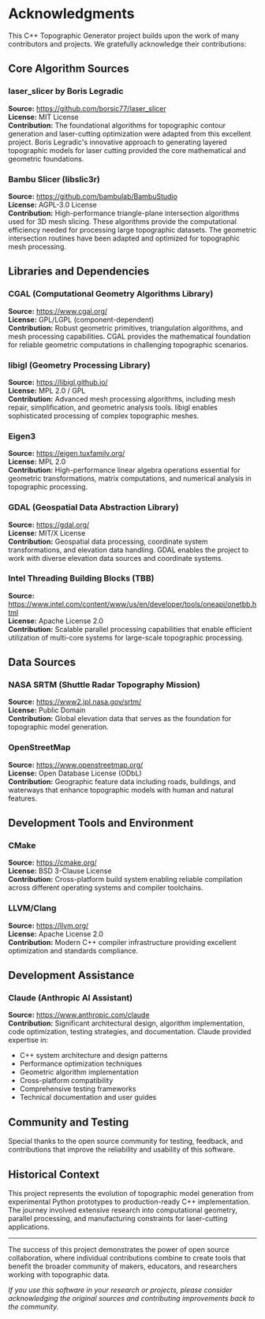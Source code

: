 # Acknowledgments

This C++ Topographic Generator project builds upon the work of many contributors and projects. We gratefully acknowledge their contributions:

## Core Algorithm Sources

### laser_slicer by Boris Legradic
**Source:** https://github.com/borsic77/laser_slicer  
**License:** MIT License  
**Contribution:** The foundational algorithms for topographic contour generation and laser-cutting optimization were adapted from this excellent project. Boris Legradic's innovative approach to generating layered topographic models for laser cutting provided the core mathematical and geometric foundations.

### Bambu Slicer (libslic3r)
**Source:** https://github.com/bambulab/BambuStudio  
**License:** AGPL-3.0 License  
**Contribution:** High-performance triangle-plane intersection algorithms used for 3D mesh slicing. These algorithms provide the computational efficiency needed for processing large topographic datasets. The geometric intersection routines have been adapted and optimized for topographic mesh processing.

## Libraries and Dependencies

### CGAL (Computational Geometry Algorithms Library)
**Source:** https://www.cgal.org/  
**License:** GPL/LGPL (component-dependent)  
**Contribution:** Robust geometric primitives, triangulation algorithms, and mesh processing capabilities. CGAL provides the mathematical foundation for reliable geometric computations in challenging topographic scenarios.

### libigl (Geometry Processing Library) 
**Source:** https://libigl.github.io/  
**License:** MPL 2.0 / GPL  
**Contribution:** Advanced mesh processing algorithms, including mesh repair, simplification, and geometric analysis tools. libigl enables sophisticated processing of complex topographic meshes.

### Eigen3
**Source:** https://eigen.tuxfamily.org/  
**License:** MPL 2.0  
**Contribution:** High-performance linear algebra operations essential for geometric transformations, matrix computations, and numerical analysis in topographic processing.

### GDAL (Geospatial Data Abstraction Library)
**Source:** https://gdal.org/  
**License:** MIT/X License  
**Contribution:** Geospatial data processing, coordinate system transformations, and elevation data handling. GDAL enables the project to work with diverse elevation data sources and coordinate systems.

### Intel Threading Building Blocks (TBB)
**Source:** https://www.intel.com/content/www/us/en/developer/tools/oneapi/onetbb.html  
**License:** Apache License 2.0  
**Contribution:** Scalable parallel processing capabilities that enable efficient utilization of multi-core systems for large-scale topographic processing.

## Data Sources

### NASA SRTM (Shuttle Radar Topography Mission)
**Source:** https://www2.jpl.nasa.gov/srtm/  
**License:** Public Domain  
**Contribution:** Global elevation data that serves as the foundation for topographic model generation.

### OpenStreetMap
**Source:** https://www.openstreetmap.org/  
**License:** Open Database License (ODbL)  
**Contribution:** Geographic feature data including roads, buildings, and waterways that enhance topographic models with human and natural features.

## Development Tools and Environment

### CMake
**Source:** https://cmake.org/  
**License:** BSD 3-Clause License  
**Contribution:** Cross-platform build system enabling reliable compilation across different operating systems and compiler toolchains.

### LLVM/Clang
**Source:** https://llvm.org/  
**License:** Apache License 2.0  
**Contribution:** Modern C++ compiler infrastructure providing excellent optimization and standards compliance.

## Development Assistance

### Claude (Anthropic AI Assistant)
**Source:** https://www.anthropic.com/claude  
**Contribution:** Significant architectural design, algorithm implementation, code optimization, testing strategies, and documentation. Claude provided expertise in:
- C++ system architecture and design patterns
- Performance optimization techniques
- Geometric algorithm implementation
- Cross-platform compatibility
- Comprehensive testing frameworks
- Technical documentation and user guides

## Community and Testing

Special thanks to the open source community for testing, feedback, and contributions that improve the reliability and usability of this software.

## Historical Context

This project represents the evolution of topographic model generation from experimental Python prototypes to production-ready C++ implementation. The journey involved extensive research into computational geometry, parallel processing, and manufacturing constraints for laser-cutting applications.

---

The success of this project demonstrates the power of open source collaboration, where individual contributions combine to create tools that benefit the broader community of makers, educators, and researchers working with topographic data.

*If you use this software in your research or projects, please consider acknowledging the original sources and contributing improvements back to the community.*